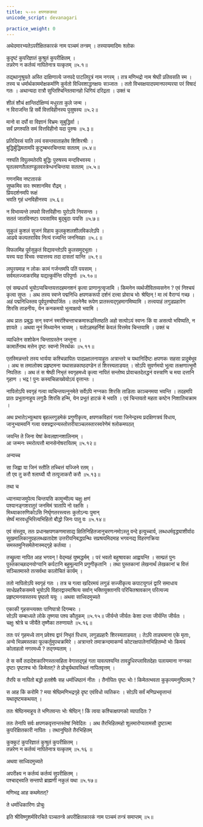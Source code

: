 ```yaml
---
title: ५-०० क्षपणककथा
unicode_script: devanagari

practice_weight: 0
---
```

अथेदमारभ्यतेऽपरीक्षितकारकं नाम पञ्चमं तन्त्रम् । तस्यायमादिमः श्लोकः

कुदृष्टं कुपरिज्ञातं कुश्रुतं कुपरीक्षितम् ।  
तन्नरेण न कर्तव्यं नापितेनात्र यत्कृतम् ॥५.१॥

तद्यथानुश्रूयते अस्ति दाक्षिणात्ये जनपदे पाटलिपुत्रं नाम नगरम् । तत्र मणिभद्रो नाम श्रेष्ठी प्रतिवसति स्म । तस्य च धर्मार्थकाममोक्षकर्माणि  कुर्वतो विधिवशाद्धनक्षयः सञ्जातः । ततो विभवक्षयादपमानपरम्परया परं विषादं गतः । अथान्यदा रात्रौ सुप्तिश्चिन्तितवानहो धिगियं दरिद्रता । उक्तं च

शीलं शौचं क्षान्तिर्दाक्षिण्यं मधुरता कुले जन्म ।  
न विराजन्ति हि सर्वे वित्तविहीनस्य पुसुषस्य ॥५.२॥

मानो वा दर्पो वा विज्ञानं विभ्रमः सुबुद्धिर्वा ।  
सर्वं प्रणश्यति समं वित्तविहीनो यदा पुरुषः ॥५.३॥

प्रतिदिवसं याति लयं वसन्तवाताहतेव शिशिरश्रीः ।  
बुद्धिर्बुद्धिमतामपि कुटुम्बभरचिन्तया सततम् ॥५.४॥

नश्यति विपुलमतेरपि बुद्धिः पुरुषस्य मन्दविभवस्य ।  
घृतलवणतैलतण्डुलवस्त्रेन्धनचिन्तया सततम् ॥५.५॥

गणनमिव नष्टतारकं    
सुष्कमिव सरः श्मशानमिव रौद्रम् ।  
प्रियदर्शनमपि रूक्षं    
भवति गृहं धनविहीनस्य ॥५.६॥

न विभाव्यन्ते लघवो वित्तविहीनाः पुरोऽपि निवसन्तः ।  
सततं जातविनष्टाः पयसामिव बुद्बुदाः पयसि ॥५.७॥

सुकुलं कुशलं सुजनं विहाय कुलकुशलशीलविकलेऽपि ।  
आढ्ये कल्पतराविव नित्यं रज्यन्ति जननिवहाः ॥५.८॥

विफलमिह पूर्वसुकृतं विद्यावन्तोऽपि कुलसमुद्भूताः ।  
यस्य यदा विभवः स्यात्तस्य तदा दासतां यान्ति ॥५.९॥

लघुरयमाह न लोकः कामं गर्जन्तमपि पतिं पयसाम् ।  
सर्वमलज्जाकरमिह यद्यत्कुर्वन्ति परिपूर्णाः ॥५.१०॥

एवं सम्प्रधार्य भूयोऽप्यचिन्तयत्तदहमनशनं कृत्वा प्राणानुत्सृजामि । किमनेन व्यर्थजीवितव्यसनेन ? एवं निश्चयं कृत्वा सुप्तः । अथ तस्य स्वप्ने पद्मनिधिः क्षपणकरूपो  दर्शनं दत्त्वा प्रोवाच भोः श्रेष्ठिन् ! मा त्वं वैराग्यं गच्छ । अहं पद्मनिधिस्तव पूर्वपुरुषोपार्जितः । तदनेनैव रूपेण प्रातस्त्वद्गृहमागमिष्यामि । तत्त्वयाहं लगुडप्रहारेण शिरसि ताडनीयः, येन कनकमयो भूत्वाक्षयो भवामि ।  

अथ प्रातः प्रबुद्धः सन् स्वप्नं स्मरंश्चिन्ताचक्रमारूढस्तिष्ठति अहो सत्योऽयं स्वप्नः किं वा असत्यो भविष्यति, न ज्ञायते । अथवा नूनं मिथ्यानेन भाव्यम् । यतोऽहमहर्निशं केवलं वित्तमेव चिन्तयामि । उक्तं च

व्याधितेन सशोकेन चिन्ताग्रस्तेन जन्तुना ।  
कामार्तेनाथ मत्तेन दृष्टः स्वप्नो निरर्थकः ॥५.११॥

एतस्मिन्नन्तरे तस्य भार्यया कश्चिन्नापितः पादप्रक्षालनायाहूतः अत्रान्तरे च यथानिर्दिष्टः क्षपणकः सहसा प्रादुर्बभूव । अथ स तमालोक्य प्रहृष्टमना यथासन्नकाष्ठदण्डेन तं शिरस्यताडयत् । सोऽपि सुवर्णमयो भूत्वा तत्क्षणात्भूमौ निपतितः । अथ तं स श्रेष्ठी निभृतं स्वगृहमध्ये कृत्वा नापितं सन्तोष्य प्रोवाचतदेतद्धनं वस्त्राणि च मया दत्तानि गृहाण । भद्र ! पुनः कस्यचिन्नाख्येयोऽयं वृत्तान्तः ।  

नापितोऽपि स्वगृहं गत्वा व्यचिन्तयत्नूनमेते सर्वेऽपि नग्नकाः शिरसि ताडिताः काञ्चनमया भवन्ति । तदहमपि प्रातः प्रभूतानाहूय लगुडैः शिरसि हन्मि, येन प्रभूतं हाटकं मे भवति । एवं चिन्तयतो महता  कष्टेन निशातिचक्राम ।  

अथ प्रभातेऽभ्युत्थाय बृहल्लगुडमेकं प्रगुणीकृत्य, क्षपणकविहारं गत्वा जिनेन्द्रस्य प्रदक्षिणत्रयं विधाय, जानुभ्यामवनिं गत्वा वक्त्रद्वारन्यस्तोत्तरीयाञ्चलस्तारस्वरेणेमं श्लोकमपठत्

जयन्ति ते जिना येषां केवलज्ञानशालिनाम् ।  
आ जन्मनः स्मरोत्पत्तौ मानसेनोषरायितम् ॥५.१२॥

अन्यच्च

सा जिह्वा या जिनं स्तौति तच्चित्तं यज्जिने रतम् ।  
तौ एव तु करौ श्लाघ्यौ यौ तत्पूजाकरौ करौ ॥५.१३॥

तथा च

ध्यानव्याजमुपेत्य चिन्तयसि कामुन्मील्य चक्षुः क्षणं  
पश्यानङ्गशरातुरं जनमिमं त्रातापि नो रक्षसि ।  
मिथ्याकारुणिकोऽसि निर्घृणतरस्त्वत्तः कुतोऽन्यः पुमान्  
सेर्ष्यं मारवधूभिरित्यभिहितो बौद्धो जिनः पातु वः ॥५.१४॥

एवं संस्तूय, ततः प्रधानक्षपणकणमासाद्य क्षितिनिहितजानुचरणःनमोऽस्तु वन्दे इत्युच्चार्य, लब्धधर्मवृद्ध्याशीर्वादः सुखमालिकानुग्रहलब्धव्रतादेश उत्तरीयनिबद्धग्रन्थिः सप्रश्रयमिदमाह भगवनद्य विहरणक्रिया समस्तमुनिसमेतेनास्मद्गृहे कर्तव्या ।  

तच्छ्रुत्वा नापित आह भगवन् ! वेद्म्यहं युष्मद्धर्मम् । परं भवतो बहुश्रावका आह्वयन्ति । साम्प्रतं पुनः पुस्तकाच्छादनयोग्यानि कर्पटानि बहुमूल्यानि प्रगुणीकृतानि । तथा पुस्तकानां लेखनार्थं लेखकानां च वित्तं सञ्चितमास्ते तत्सर्वथा कालोचितं कार्यम् ।  

ततो नापितोऽपि स्वगृहं गतः । तत्र च गत्वा खदिरमयं लगुडं सज्जीकृत्य कपाटयुगलं द्वारि समाधाय सार्धप्रहरैकसमये भूयोऽपि विहारद्वारमाश्रित्य सर्वान् भक्तियुक्तानपि परिचितश्रावकान् परित्यज्य प्रहृष्टमनसस्तस्य पृष्ठतो ययुः । अथवा साध्विदमुच्यते

एकाकी गृहसन्त्यक्तः पाणिपात्रो दिगम्बरः ।  
सोऽपि सम्बाध्यते लोके तृष्णया पश्य कौतुकम् ॥५.१५॥
जीर्यन्ते जीर्यतः केशा दन्ता जीर्यन्ति जीर्यतः ।  
चक्षुः श्रोत्रे च जीर्येते तृष्णैका तरुणायते ॥५.१६॥

ततः परं गृहमध्ये तान् प्रवेश्य द्वारं निभृतं पिधाय, लगुडप्रहारैः शिरस्यताडयत् । तेऽपि ताड्यमाना एके मृताः, अन्ये भिन्नमस्तका फूत्कर्तुमुपचक्रमिरे । अत्रान्तरे तमाक्रन्दमाकर्ण्य कोटरक्षपालेनाभिहितम्भो भोः किमयं कोलाहलो नगरमध्ये ? तद्गम्यताम् ।  

ते स सर्वे तदादेशकारिणस्तत्सहिता वेगात्तद्गृहं गता यावत्पश्यन्ति तावद्रुधिरप्लावितदेहाः पलायमाना नग्नका दृष्टाः पृष्टाश्च भोः किमेतत्? ते प्रोचुर्यथावस्थितं नापितवृत्तम् ।  

तैरपि स नापितो बद्धो हतशेषैः सह धर्माधिष्ठानं नीतः । तैर्नापितः पृष्टः भोः ! किमेतत्भवता कुकृत्यमनुष्ठितम् ?

स आह किं करोमि ? मया श्रेष्ठिमणिभद्रगृहे दृष्ट एवंविधो व्यतिकरः । सोऽपि सर्वं मणिप्रभवृत्तान्तं यथादृष्टमकथयत् ।  

ततः श्रेष्ठिनमाहूय ते भणितवन्तः भोः श्रेष्ठिन् ! किं त्वया कश्चित्क्षपणको व्यापादितः ?

ततः तेनापि सर्वः क्षपणकवृत्तान्तस्तेषां निवेदितः । अथ तैरभिहितमहो शूलमारोप्यतामसौ दुष्टात्मा कुपरिक्षितकारी नापितः । तथानुष्ठिते तैरभिहितम्

कुक्कुटं कुपरिज्ञातं कुश्रुतं कुपरीक्षितम् ।  
तन्नरेण न कर्तव्यं नापितेनात्र यत्कृतम् ॥५.१६ ॥

अथवा साध्विदमुच्यते

अपरीक्ष्य न कर्तव्यं कर्तव्यं सुपरीक्षितम् ।  
पश्चाद्भवति सन्तापो ब्राह्मणी नकुलं यथा ॥५.१७॥

मणिभद्र आह कथमेतत्?

ते धर्माधिकारिणः प्रोचुः

<div class="js_include" url="../upakathAH/05-01_brAhmaNInakulakathA.md"  newLevelForH1="3" includeTitle="true"> </div>

इति श्रीविष्णुशर्मविरचिते पञ्चतन्त्रे अपरीक्षितकारकं नाम
पञ्चमं तन्त्रं समाप्तम्
॥५॥
